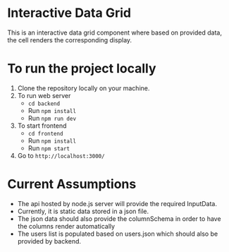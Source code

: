 # Interactive Data Grid

This is an interactive data grid component where based on provided data, the cell renders the corresponding display.

# To run the project locally

1. Clone the repository locally on your machine.
2. To run web server
   - `cd backend`
   - Run `npm install`
   - Run `npm run dev`
3. To start frontend
   - `cd frontend`
   - Run `npm install`
   - Run `npm start`
4. Go to `http://localhost:3000/`

# Current Assumptions

- The api hosted by node.js server will provide the required InputData.
- Currently, it is static data stored in a json file.
- The json data should also provide the columnSchema in order to have the columns render automatically
- The users list is populated based on users.json which should also be provided by backend.
